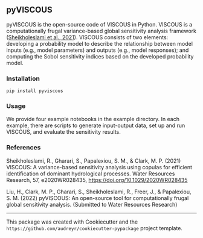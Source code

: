 ## pyVISCOUS
pyVISCOUS is the open-source code of VISCOUS in Python. VISCOUS is a computationally frugal variance-based global sensitivity analysis framework ([Sheikholeslami et al., 2021](https://doi.org/10.1029/2020WR028435)). VISCOUS consists of two elements: developing a probability model to describe the relationship between model inputs (e.g., model parameters) and outputs (e.g., model responses); and computing the Sobol sensitivity indices based on the developed probability model.

### Installation
```pip install pyviscous```

### Usage
We provide four example notebooks in the example directory. In each example, there are scripts to generate input-output data, set up and run VISCOUS, and evaluate the sensitivity results.

### References
Sheikholeslami, R., Gharari, S., Papalexiou, S. M., & Clark, M. P. (2021) VISCOUS: A variance-based sensitivity analysis using copulas for efficient identification of dominant hydrological processes. Water Resources Research, 57, e2020WR028435, https://doi.org/10.1029/2020WR028435

Liu, H., Clark, M. P., Gharari, S., Sheikholeslami, R., Freer, J., & Papalexiou, S. M. (2022) pyVISCOUS: An open-source tool for computationally frugal global sensitivity analysis. (Submitted to Water Resources Research)

---
This package was created with Cookiecutter and the `https://github.com/audreyr/cookiecutter-pypackage` project template.
